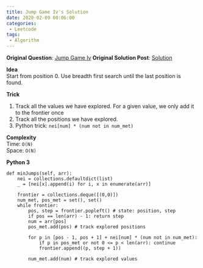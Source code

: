 ```yaml
---
title: Jump Game Iv's Solution
date: 2020-02-09 00:06:00
categories:
 - Leetcode
tags:
 - Algorithm
---
```


**Original Question**: [Jump Game Iv](https://leetcode.com/problems/jump-game-iv)
**Original Solution Post**: [Solution](https://leetcode.com/problems/jump-game-iv/discuss/502711/Python-Simple-Solution-with-Explanations)

**Idea**<br>
Start from position 0. Use breadth first search until the last position is found.




**Trick**




1. Track all the values we have explored. For a given value, we only add it to the frontier once
1. Track all the positions we have explored.
1. Python trick: `nei[num] * (num not in num_met)`



**Complexity**<br>
Time: `O(N)`<br>
Space: `O(N)`




**Python 3**




```
def minJumps(self, arr):
    nei = collections.defaultdict(list)
    _ = [nei[x].append(i) for i, x in enumerate(arr)]

    frontier = collections.deque([(0,0)])
    num_met, pos_met = set(), set()
    while frontier:
        pos, step = frontier.popleft() # state: position, step
        if pos == len(arr) - 1: return step
        num = arr[pos]
        pos_met.add(pos) # track explored positions

        for p in [pos - 1, pos + 1] + nei[num] * (num not in num_met):
            if p in pos_met or not 0 <= p < len(arr): continue
            frontier.append((p, step + 1))

        num_met.add(num) # track explored values

```



